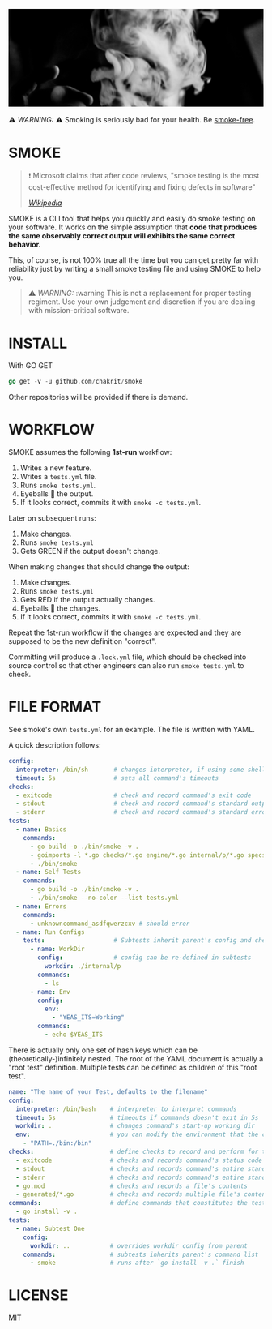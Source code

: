 ![](https://raw.githubusercontent.com/chakrit/smoke/master/smoke.jpg)

:warning: *WARNING:* :warning: Smoking is seriously bad for your health. Be [smoke-free][1].

# SMOKE

> :exclamation: Microsoft claims that after code reviews, "smoke testing is the most
> cost-effective method for identifying and fixing defects in software"
>
> <cite>[Wikipedia][0]</cite>

SMOKE is a CLI tool that helps you quickly and easily do smoke testing on your
software. It works on the simple assumption that **code that produces the same
observably correct output will exhibits the same correct behavior.**

This, of course, is not 100% true all the time but you can get pretty far with reliability
just by writing a small smoke testing file and using SMOKE to help you.

> :warning: *WARNING:* :warning This is not a replacement for proper testing regiment. Use your own
> judgement and discretion if you are dealing with mission-critical software.

# INSTALL

With GO GET

```go
go get -v -u github.com/chakrit/smoke
```

Other repositories will be provided if there is demand.

# WORKFLOW

SMOKE assumes the following **1st-run** workflow:

1. Writes a new feature.
2. Writes a `tests.yml` file.
3. Runs `smoke tests.yml`.
4. Eyeballs 👀 the output.
5. If it looks correct, commits it with `smoke -c tests.yml`.

Later on subsequent runs:

1. Make changes.
2. Runs `smoke tests.yml`
3. Gets GREEN if the output doesn't change.

When making changes that should change the output:

1. Make changes.
2. Runs `smoke tests.yml`
3. Gets RED if the output actually changes.
4. Eyeballs 👀 the changes.
5. If it looks correct, commits it with `smoke -c tests.yml`.

Repeat the 1st-run workflow if the changes are expected and they are supposed to
be the new definition "correct".

Committing will produce a `.lock.yml` file, which should be checked into source
control so that other engineers can also run `smoke tests.yml` to check.

# FILE FORMAT

See smoke's own `tests.yml` for an example. The file is written with YAML.

A quick description follows:

```yaml
config:
  interpreter: /bin/sh       # changes interpreter, if using some shell-specific feature
  timeout: 5s                # sets all command's timeouts
checks:
  - exitcode                 # check and record command's exit code
  - stdout                   # check and record command's standard output
  - stderr                   # check and record command's standard error
tests:
  - name: Basics
    commands:
      - go build -o ./bin/smoke -v .
      - goimports -l *.go checks/*.go engine/*.go internal/p/*.go specs/*.go
      - ./bin/smoke
  - name: Self Tests
    commands:
      - go build -o ./bin/smoke -v .
      - ./bin/smoke --no-color --list tests.yml
  - name: Errors
    commands:
      - unknowncommand_asdfqwerzcxv # should error
  - name: Run Configs
    tests:                   # Subtests inherit parent's config and checks
      - name: WorkDir
        config:              # config can be re-defined in subtests
          workdir: ./internal/p
        commands:
          - ls
      - name: Env
        config:
          env:
            - "YEAS_ITS=Working"
        commands:
          - echo $YEAS_ITS
```

There is actually only one set of hash keys which can be (theoretically-)infinitely
nested. The root of the YAML document is actually a "root test" definition.
Multiple tests can be defined as children of this "root test".

```yaml
name: "The name of your Test, defaults to the filename"
config:
  interpreter: /bin/bash    # interpreter to interpret commands
  timeout: 5s               # timeouts if commands doesn't exit in 5s
  workdir: .                # changes command's start-up working dir
  env:                      # you can modify the environment that the command will run in
    - "PATH=./bin:/bin"
checks:                     # define checks to record and perform for the commands
  - exitcode                # checks and records command's status code on exit
  - stdout                  # checks and records command's entire standard output stream
  - stderr                  # checks and records command's entire standard error stream
  - go.mod                  # checks and records a file's contents
  - generated/*.go          # checks and records multiple file's contents.
commands:                   # define commands that constitutes the test
  - go install -v .
tests:
  - name: Subtest One
    config:
      workdir: ..           # overrides workdir config from parent
    commands:               # subtests inherits parent's command list
      - smoke               # runs after `go install -v .` finish
```

# LICENSE

MIT

[0]: https://en.wikipedia.org/wiki/Smoke_testing_(software)
[1]: https://smokefree.gov/
